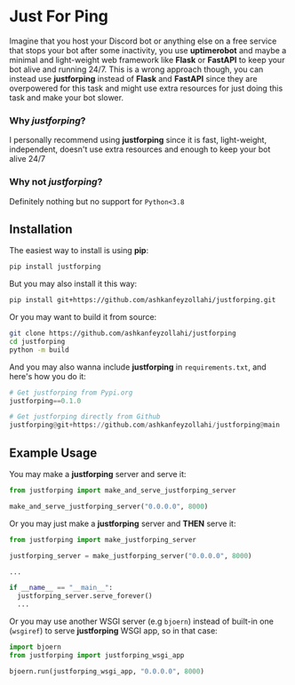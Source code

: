 # Just For Ping

Imagine that you host your Discord bot or anything else on a free service that stops your bot after some inactivity, you use **uptimerobot** and maybe a minimal and light-weight web framework like **Flask** or **FastAPI** to keep your bot alive and running 24/7. This is a wrong approach though, you can instead use **justforping** instead of **Flask** and **FastAPI** since they are overpowered for this task and might use extra resources for just doing this task and make your bot slower.

### Why *justforping*?

I personally recommend using **justforping** since it is fast, light-weight, independent, doesn't use extra resources and enough to keep your bot alive 24/7

### Why not *justforping*?

Definitely nothing but no support for `Python<3.8`

## Installation

The easiest way to install is using **pip**:

```bash
pip install justforping
```

But you may also install it this way:

```bash
pip install git+https://github.com/ashkanfeyzollahi/justforping.git
```

Or you may want to build it from source:

```bash
git clone https://github.com/ashkanfeyzollahi/justforping
cd justforping
python -m build
```

And you may also wanna include **justforping** in `requirements.txt`, and here's how you do it:

```python
# Get justforping from Pypi.org
justforping==0.1.0

# Get justforping directly from Github
justforping@git+https://github.com/ashkanfeyzollahi/justforping@main
```

## Example Usage

You may make a **justforping** server and serve it:

```python
from justforping import make_and_serve_justforping_server

make_and_serve_justforping_server("0.0.0.0", 8000)
```

Or you may just make a **justforping** server and **THEN** serve it:

```python
from justforping import make_justforping_server

justforping_server = make_justforping_server("0.0.0.0", 8000)

...

if __name__ == "__main__":
  justforping_server.serve_forever()
  ...
```

Or you may use another WSGI server (e.g `bjoern`) instead of built-in one (`wsgiref`) to serve **justforping** WSGI app, so in that case:

```python
import bjoern
from justforping import justforping_wsgi_app

bjoern.run(justforping_wsgi_app, "0.0.0.0", 8000)
```

